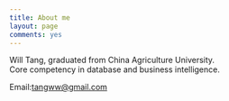```yaml
---
title: About me
layout: page
comments: yes
---
```

  
Will Tang, graduated from China Agriculture University.      
Core competency in database and business intelligence.      

Email:tangww@gmail.com